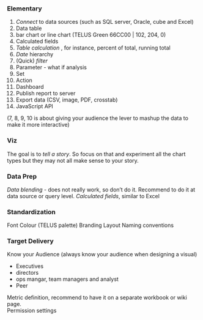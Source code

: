 ### Elementary
1. *Connect* to data sources (such as SQL server, Oracle, cube and Excel)
2. Data table
3. bar chart or line chart (TELUS Green 66CC00 | 102, 204, 0)
4. Calculated fields
5. *Table calculation* , for instance, percent of total, running total
6. *Date* hierarchy
7. (Quick) *filter*
8. Parameter - what if analysis
9. Set
10. Action
11. Dashboard
12. Publish report to server
13. Export data (CSV, image, PDF, crosstab)
14. JavaScript API

(7, 8, 9, 10 is about giving your audience the lever to mashup the data to make it more interactive) 

### Viz
The goal is to *tell a story*. So focus on that and experiment all the chart types but they may not all make sense to your story.

### Data Prep
*Data blending* - does not really work, so don’t do it. Recommend to do it at data source or query level. 
*Calculated fields*, similar to Excel


### Standardization
Font
Colour (TELUS palette) 
Branding
Layout
Naming conventions

### Target Delivery
Know your Audience (always know your audience when designing a visual)
- Executives
- directors
- ops mangar, team managers and analyst
- Peer

Metric definition, recommend to have it on a separate workbook or wiki page.   
Permission settings

